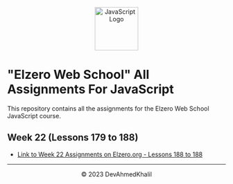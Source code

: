 <div align="center">
  <img src="https://upload.wikimedia.org/wikipedia/commons/6/6a/JavaScript-logo.png" alt="JavaScript Logo" width="100" height="100">
</div>

# "Elzero Web School" All Assignments For JavaScript

This repository contains all the assignments for the Elzero Web School JavaScript course.

## Week 22 (Lessons 179 to 188)

- [Link to Week 22 Assignments on Elzero.org - Lessons 188 to 188](https://elzero.org/javascript-bootcamp-assignments-lesson-from-179-to-188/)

---
<div align="center">
  &copy; 2023 DevAhmedKhalil
</div>
